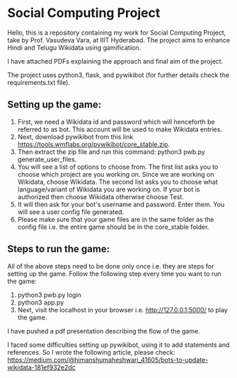 # Social Computing Project
Hello, this is a repository containing my work for Social Computing Project, take by Prof. Vasudeva Vara, at IIIT Hyderabad. The project aims to enhance Hindi and Telugu Wikidata using gamification.

I have attached PDFs explaining the approach and final aim of the project.

The project uses python3, flask, and pywikibot (for further details check the requirements.txt file). 

## Setting up the game:
1. First, we need a Wikidata id and password which will henceforth be referred to as bot. This account will be used to make Wikidata entries.
2. Next, download pywikibot from this link https://tools.wmflabs.org/pywikibot/core_stable.zip. 
3. Then extract the zip file and run this command: python3 pwb.py generate_user_files. 
4. You will see a list of options to choose from. The first list asks you to choose which project are you working on. Since we are working on Wikidata, choose Wikidata. The second list asks you to choose what language/variant of Wikidata you are working on. If your bot is authorized then choose Wikidata otherwise choose Test.
5. It will then ask for your bot's username and password. Enter them. You will see a user config file generated.
6. Please make sure that your game files are in the same folder as the config file i.e. the entire game should be in the core_stable folder.

## Steps to run the game:
All of the above steps need to be done only once i.e. they are steps for setting up the game. Follow the following step every time you want to run the game:
1. python3 pwb.py login
2. python3 app.py
3. Next, visit the localhost in your browser i.e. http://127.0.0.1:5000/ to play the game.

I have pushed a pdf presentation describing the flow of the game.

I faced some difficulties setting up pywikibot, using it to add statements and references. So I wrote the following article, please check: https://medium.com/@himanshumaheshwari_41605/bots-to-update-wikidata-181ef932e2dc
